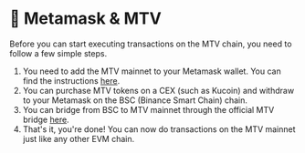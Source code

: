# 🦊 Metamask & MTV

Before you can start executing transactions on the MTV chain, you need to follow a few simple steps.

1. You need to add the MTV mainnet to your Metamask wallet. You can find the instructions [here](https://multivac-global.medium.com/how-to-access-mainnet-token-and-re-stake-f1dccea1b321).
2. You can purchase MTV tokens on a CEX (such as Kucoin) and withdraw to your Metamask on the BSC (Binance Smart Chain) chain.
3. You can bridge from BSC to MTV mainnet through the official MTV bridge [here](https://e.mtv.ac/bridge.html).
4. That's it, you're done! You can now do transactions on the MTV mainnet just like any other EVM chain.
